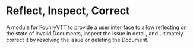 # Reflect, Inspect, Correct

A module for FounryVTT to provide a user inter face to allow reflecting on the state of invalid Documents, inspect the issue in detail, and ultimately correct it by resolving the issue or deleting the Document.
